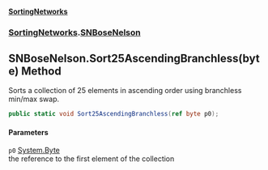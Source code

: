 #### [SortingNetworks](./index.md 'index')
### [SortingNetworks](./SortingNetworks.md 'SortingNetworks').[SNBoseNelson](./SortingNetworks-SNBoseNelson.md 'SortingNetworks.SNBoseNelson')
## SNBoseNelson.Sort25AscendingBranchless(byte) Method
Sorts a collection of 25 elements in ascending order using branchless min/max swap.  
```csharp
public static void Sort25AscendingBranchless(ref byte p0);
```
#### Parameters
<a name='SortingNetworks-SNBoseNelson-Sort25AscendingBranchless(byte)-p0'></a>
`p0` [System.Byte](https://docs.microsoft.com/en-us/dotnet/api/System.Byte 'System.Byte')  
the reference to the first element of the collection  
  
